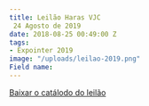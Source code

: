 ```yaml
---
title: Leilão Haras VJC  
 24 Agosto de 2019
date: 2018-08-25 00:49:00 Z
tags:
- Expointer 2019
image: "/uploads/leilao-2019.png"
Field name:
---
```


<object data="/uploads/HarasVJC_Leilao2019.pdf" type="application/pdf" width="100%" height="650px" title="">
  <p><a href="/uploads/HarasVJC_Leilao2019.pdf" class="btn-download">Baixar o catálodo do leilão</a></p>
</object>
<br>
<br>
<br>
<br>
